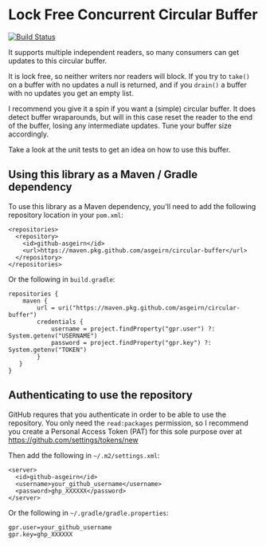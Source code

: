 # Lock Free Concurrent Circular Buffer

[![Build Status](https://travis-ci.org/asgeirn/circular-buffer.svg?branch=master)](https://travis-ci.org/asgeirn/circular-buffer)

It supports multiple independent readers, so many consumers can get updates to this circular buffer.

It is lock free, so neither writers nor readers will block.  If you try to `take()` on a buffer with no updates a null is returned, and if you `drain()` a buffer with no updates you get an empty list.

I recommend you give it a spin if you want a (simple) circular buffer.  It does detect buffer wraparounds, but will in this case reset the reader to the end of the buffer, losing any intermediate updates. Tune your buffer size accordingly.

Take a look at the unit tests to get an idea on how to use this buffer.

## Using this library as a Maven / Gradle dependency

To use this library as a Maven dependency, you'll need to add the following repository location in your `pom.xml`:

```
<repositories>
  <repository>
    <id>github-asgeirn</id>
    <url>https://maven.pkg.github.com/asgeirn/circular-buffer</url>
  </repository>
</repositories>
```

Or the following in `build.gradle`:

```
repositories {
    maven {
        url = uri("https://maven.pkg.github.com/asgeirn/circular-buffer")
        credentials {
            username = project.findProperty("gpr.user") ?: System.getenv("USERNAME")
            password = project.findProperty("gpr.key") ?: System.getenv("TOKEN")
        }
   }
}
```

## Authenticating to use the repository

GitHub requres that you authenticate in order to be able to use the repository.  You only need the `read:packages` permission, so I recommend you create a Personal Access Token (PAT) for this sole purpose over at https://github.com/settings/tokens/new

Then add the following in `~/.m2/settings.xml`:

```
<server>
  <id>github-asgeirn</id>
  <username>your_github_username</username>
  <password>ghp_XXXXXX</password>
</server>
```

Or the following in `~/.gradle/gradle.properties`:

```
gpr.user=your_github_username
gpr.key=ghp_XXXXXX
```
